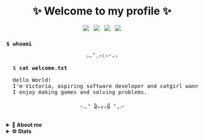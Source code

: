 <h1 align="center">✨ Welcome to my profile ✨</h1>

<div align="center">
  
  [![](https://img.shields.io/badge/LeetCode-Akenna-FFA116?style=plastic&logo=LeetCode)](https://leetcode.com/akenna) &nbsp;
  [![](https://img.shields.io/badge/Email-nekaelia@protonmail.com-8B89CC?style=plastic&logo=protonmail)](mailto:nekaelia@protonmail.com) &nbsp;
  [![](https://img.shields.io/badge/Mastodon-victrix@tech.lgbt-6364FF.svg?&style=plastic&logo=mastodon)](https://tech.lgbt/@victrix) &nbsp;
  ![](https://komarev.com/ghpvc/?username=victryx&color=ff69b4&style=plastic) <!-- img alt="GitHub last commit (by committer)" src="https://img.shields.io/github/last-commit/victryx/victryx" / -->
  <!--[![](https://img.shields.io/badge/LinkedIn-0077B5?style=for-the-badge&logo=linkedin&logoColor=white)](#)-->

</div>

<h3><code>$ whoami</code></h3>

<pre width="500"><div align="center">✩₊˚.⋆☾⋆⁺₊✧</div>
  $ <strong>cat welcome.txt</strong>
<!--                                                          -->
  Hello World!
  I'm Victoria, aspiring software developer and catgirl wannabe ✩. 
  I enjoy making games and solving problems.  
  
<div align="center">⁺‧₊˚ ཐི⋆♱⋆ཋྀ ˚₊‧⁺</div></pre>

<details>
  <summary>
    <b>🦄 About me</b>
  </summary>

<h2>💻 Skills </h2>

<h4 align="center">🎀 Intermediate 🎀</h4>
<div align="center">

![HTML5](https://img.shields.io/badge/HTML5%20-%23E34F26.svg?style=for-the-badge&logo=html5&logoColor=white)
![CSS3](https://img.shields.io/badge/CSS%20-%231572B6.svg?style=for-the-badge&logo=css3&logoColor=white)
![](https://img.shields.io/badge/GIT-E44C30?style=for-the-badge&logo=git&logoColor=white)
![](https://img.shields.io/badge/MySQL-005C84?style=for-the-badge&logo=mysql&logoColor=white)
![](https://img.shields.io/badge/java-%23ED8B00.svg?style=for-the-badge&logo=openjdk&logoColor=white)

</div>

<h4 align="center">🎀 Beginner 🎀</h4>
<div align="center">

![](https://img.shields.io/badge/PHP-777BB4?style=for-the-badge&logo=php&logoColor=white)
![](https://img.shields.io/badge/Dart-0175C2?style=for-the-badge&logo=dart&logoColor=white)
![](https://img.shields.io/badge/Flutter-02569B?style=for-the-badge&logo=flutter&logoColor=white)
![C#](https://img.shields.io/badge/C%23%20-%23239120.svg?style=for-the-badge&logo=c-sharp&logoColor=white)

</div>
<h4 align="center">🎀 Extra 🎀</h4>
<div align="center">

![Markdown](https://img.shields.io/badge/Markdown-000000?style=for-the-badge&logo=markdown&logoColor=white)
![Obsidian](https://img.shields.io/badge/Obsidian-483699?style=for-the-badge&logo=Obsidian&logoColor=white)
<img src="https://img.shields.io/badge/VIM-%2311AB00.svg?&style=for-the-badge&logo=vim&logoColor=white" />
<img src="https://img.shields.io/badge/IntelliJ_IDEA-000000.svg?style=for-the-badge&logo=intellij-idea&logoColor=white" />
</div>

<h2>🌋 Projects </h2>

### 🐣 Games
- [Typing Game][repo-unholy-typing]
- [Heroes of Sokoban Clone][repo-sokoban]

### 🐁 School Projects
- [Flutter Mobile App][repo-peluqueria]
- [Java simple TCP chat][repo-chat]
- [Java FTP folder synchronization][repo-drive]

### 🐀 Others 
- [Leetcode solved problems][repo-leetcode]

</details>

<details>
  <summary>
    <b>⚙ Stats</b>
  </summary>

<div align="center">
  
![](http://github-profile-summary-cards.vercel.app/api/cards/profile-details?username=victryx&theme=date_night)

</div>
<div align="center">
  
![](http://github-profile-summary-cards.vercel.app/api/cards/repos-per-language?username=victryx&theme=date_night)
![](http://github-profile-summary-cards.vercel.app/api/cards/most-commit-language?username=victryx&theme=date_night)
![](http://github-profile-summary-cards.vercel.app/api/cards/stats?username=victryx&theme=date_night)
![](http://github-profile-summary-cards.vercel.app/api/cards/productive-time?username=victryx&theme=date_night&utcOffset=1)

</div>

<div align="center">
<img src="https://streak-stats.demolab.com?user=victryx&theme=rose-pine&hide_border=true&border_radius=50" alt="victryx" /> <br>
</div>
</details>

[repo-chat]: https://github.com/victryx/TINAC-Chat
[repo-drive]: https://github.com/victryx/SuperSync
[repo-leetcode]: https://github.com/victryx/My-leetcode-solved-problems
[repo-sokoban]: https://github.com/victryx/Heroes-of-Sokoban-Unity-Clone
[repo-unholy-typing]: https://github.com/victryx/Unholy-Typing
[repo-peluqueria]: https://github.com/victryx/peluqueria
